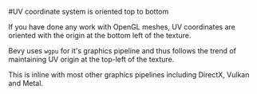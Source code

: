 #UV coordinate system is oriented top to bottom

If you have done any work with OpenGL meshes, UV coordinates are oriented with
the origin at the bottom left of the texture. 

Bevy uses `wgpu` for it's graphics pipeline and thus follows the trend of
maintaining UV origin at the top-left of the texture.

This is inline with most other graphics pipelines including DirectX, Vulkan and Metal.
